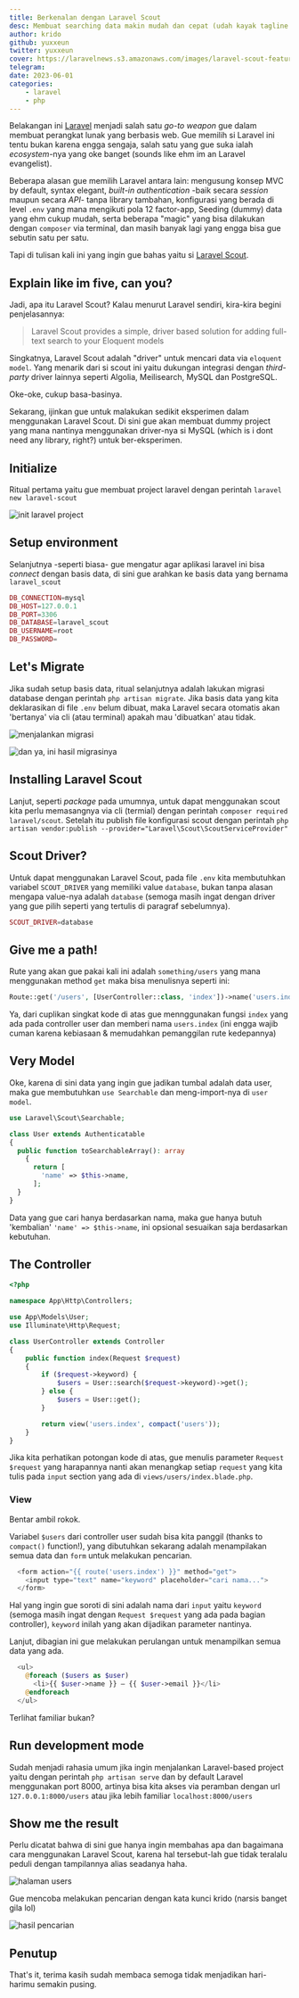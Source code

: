 ```yaml
---
title: Berkenalan dengan Laravel Scout
desc: Membuat searching data makin mudah dan cepat (udah kayak tagline isp ga tuh)
author: krido
github: yuxxeun
twitter: yuxxeun
cover: https://laravelnews.s3.amazonaws.com/images/laravel-scout-featured.png?w=1366&h=698.52272727273&q=90&auto=format&fit=crop
telegram:
date: 2023-06-01
categories:
    - laravel
    - php
---
```


Belakangan ini [Laravel](https://laravel.com) menjadi salah satu _go-to weapon_ gue dalam membuat perangkat lunak yang berbasis web. Gue memilih si Laravel ini tentu bukan karena engga sengaja, salah satu yang gue suka ialah _ecosystem_-nya yang oke banget (sounds like ehm im an Laravel evangelist).

Beberapa alasan gue memilih Laravel antara lain: mengusung konsep MVC by default, syntax elegant, _built-in authentication_ -baik secara _session_ maupun secara _API_- tanpa library tambahan, konfigurasi yang berada di level `.env` yang mana mengikuti pola 12 factor-app, Seeding (dummy) data yang ehm cukup mudah, serta beberapa "magic" yang bisa dilakukan dengan `composer` via terminal, dan masih banyak lagi yang engga bisa gue sebutin satu per satu.

Tapi di tulisan kali ini yang ingin gue bahas yaitu si [Laravel Scout](https://laravel.com/docs/10.x/scout).

## Explain like im five, can you?

Jadi, apa itu Laravel Scout?
Kalau menurut Laravel sendiri, kira-kira begini penjelasannya:

> Laravel Scout provides a simple, driver based solution for adding full-text search to your Eloquent models

Singkatnya, Laravel Scout adalah "driver" untuk mencari data via `eloquent model`. Yang menarik dari si scout ini yaitu dukungan integrasi dengan _third-party_ driver lainnya seperti Algolia, Meilisearch, MySQL dan PostgreSQL.

Oke-oke, cukup basa-basinya.

Sekarang, ijinkan gue untuk malakukan sedikit eksperimen dalam menggunakan Laravel Scout. Di sini gue akan membuat dummy project yang mana nantinya menggunakan driver-nya si MySQL (which is i dont need any library, right?) untuk ber-eksperimen.

## Initialize

Ritual pertama yaitu gue membuat project laravel dengan perintah `laravel new laravel-scout`

![init laravel project](/image/berkenalan-dengan-laravel-scout/init-laravel-project.png)

## Setup environment

Selanjutnya -seperti biasa- gue mengatur agar aplikasi laravel ini bisa _connect_ dengan basis data, di sini gue arahkan ke basis data yang bernama `laravel_scout`

```php
DB_CONNECTION=mysql
DB_HOST=127.0.0.1
DB_PORT=3306
DB_DATABASE=laravel_scout
DB_USERNAME=root
DB_PASSWORD=
```

## Let's Migrate

Jika sudah setup basis data, ritual selanjutnya adalah lakukan migrasi database dengan perintah `php artisan migrate`.
Jika basis data yang kita deklarasikan di file `.env` belum dibuat, maka Laravel secara otomatis akan 'bertanya' via cli (atau terminal) apakah mau 'dibuatkan' atau tidak.

![menjalankan migrasi](/image/berkenalan-dengan-laravel-scout/migrate-table.png)

![dan ya, ini hasil migrasinya](/image/berkenalan-dengan-laravel-scout/hasil-migrasi.png)

## Installing Laravel Scout

Lanjut, seperti _package_ pada umumnya, untuk dapat menggunakan scout kita perlu memasangnya via cli (termial) dengan perintah `composer required laravel/scout`. Setelah itu publish file konfigurasi scout dengan perintah `php artisan vendor:publish --provider="Laravel\Scout\ScoutServiceProvider"`

## Scout Driver?

Untuk dapat menggunakan Laravel Scout, pada file `.env` kita membutuhkan variabel `SCOUT_DRIVER` yang memiliki value `database`, bukan tanpa alasan mengapa value-nya adalah `database` (semoga masih ingat dengan driver yang gue pilih seperti yang tertulis di paragraf sebelumnya).

```php
SCOUT_DRIVER=database
```

## Give me a path!

Rute yang akan gue pakai kali ini adalah `something/users` yang mana menggunakan method `get` maka bisa menulisnya seperti ini:

```php
Route::get('/users', [UserController::class, 'index'])->name('users.index');
```

Ya, dari cuplikan singkat kode di atas gue mennggunakan fungsi `index` yang ada pada controller user dan memberi nama `users.index` (ini engga wajib cuman karena kebiasaan & memudahkan pemanggilan rute kedepannya)

## Very Model

Oke, karena di sini data yang ingin gue jadikan tumbal adalah data user, maka gue membutuhkan `use Searchable` dan meng-import-nya di `user model`.

```php
use Laravel\Scout\Searchable;

class User extends Authenticatable
{
  public function toSearchableArray(): array
    {
      return [
        'name' => $this->name,
      ];
  }
}
```

Data yang gue cari hanya berdasarkan nama, maka gue hanya butuh 'kembalian' `'name' => $this->name`, ini opsional sesuaikan saja berdasarkan kebutuhan.

## The Controller

```php
<?php

namespace App\Http\Controllers;

use App\Models\User;
use Illuminate\Http\Request;

class UserController extends Controller
{
    public function index(Request $request)
    {
        if ($request->keyword) {
            $users = User::search($request->keyword)->get();
        } else {
            $users = User::get();
        }

        return view('users.index', compact('users'));
    }
}
```

Jika kita perhatikan potongan kode di atas, gue menulis parameter `Request $request` yang harapannya nanti akan menangkap setiap `request` yang kita tulis pada `input` section yang ada di `views/users/index.blade.php`.

### View

Bentar ambil rokok.

Variabel `$users` dari controller user sudah bisa kita panggil (thanks to `compact()` function!), yang dibutuhkan sekarang adalah menampilakan semua data dan `form` untuk melakukan pencarian.

```php
  <form action="{{ route('users.index') }}" method="get">
    <input type="text" name="keyword" placeholder="cari nama...">
  </form>
```

Hal yang ingin gue soroti di sini adalah nama dari `input` yaitu `keyword` (semoga masih ingat dengan `Request $request` yang ada pada bagian controller), `keyword` inilah yang akan dijadikan parameter nantinya.

Lanjut, dibagian ini gue melakukan perulangan untuk menampilkan semua data yang ada.

```php
  <ul>
    @foreach ($users as $user)
      <li>{{ $user->name }} — {{ $user->email }}</li>
    @endforeach
  </ul>
```

Terlihat familiar bukan?

## Run development mode

Sudah menjadi rahasia umum jika ingin menjalankan Laravel-based project yaitu dengan perintah `php artisan serve` dan by default Laravel menggunakan port 8000, artinya bisa kita akses via peramban dengan url `127.0.0.1:8000/users` atau jika lebih familiar `localhost:8000/users`

## Show me the result

Perlu dicatat bahwa di sini gue hanya ingin membahas apa dan bagaimana cara menggunakan Laravel Scout, karena hal tersebut-lah gue tidak teralalu peduli dengan tampilannya alias seadanya haha.

![halaman users](/image/berkenalan-dengan-laravel-scout/users-index.png)

Gue mencoba melakukan pencarian dengan kata kunci krido (narsis banget gila lol)

![hasil pencarian](/image/berkenalan-dengan-laravel-scout/hasil-pencarian.png)

## Penutup

That's it, terima kasih sudah membaca semoga tidak menjadikan hari-harimu semakin pusing.
